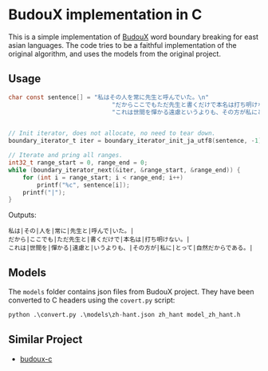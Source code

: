 BudouX implementation in C
===

This is a simple implementation of [BudouX](https://google.github.io/budoux/) word boundary breaking for east asian languages.
The code tries to be a faithful implementation of the original algorithm, and uses the models from the original project.

Usage
--

```C
char const sentence[] = "私はその人を常に先生と呼んでいた。\n"
                             "だからここでもただ先生と書くだけで本名は打ち明けない。\n"
                             "これは世間を憚かる遠慮というよりも、その方が私にとって自然だからである。";


// Init iterator, does not allocate, no need to tear down.
boundary_iterator_t iter = boundary_iterator_init_ja_utf8(sentence, -1);

// Iterate and pring all ranges.
int32_t range_start = 0, range_end = 0;
while (boundary_iterator_next(&iter, &range_start, &range_end)) {
    for (int i = range_start; i < range_end; i++)
        printf("%c", sentence[i]);
    printf("|");
}

```
Outputs:
```
私は|その|人を|常に|先生と|呼んで|いた。|
だから|ここでも|ただ先生と|書くだけで|本名は|打ち明けない。|
これは|世間を|憚かる|遠慮と|いうよりも、|その方が|私に|とって|自然だからである。|
```

Models
--
The `models` folder contains json files from BudouX project. They have been converted to C headers using the `covert.py` script:
```python
python .\convert.py .\models\zh-hant.json zh_hant model_zh_hant.h
```

Similar Project
--
- [budoux-c](https://github.com/oov/budoux-c/tree/main)